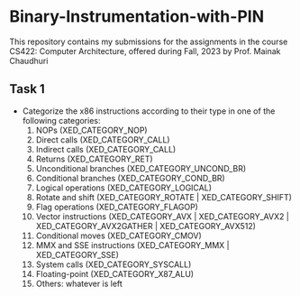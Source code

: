 # Binary-Instrumentation-with-PIN
This repository contains my submissions for the assignments in the course CS422: Computer Architecture, offered during Fall, 2023 by Prof. Mainak Chaudhuri


## Task 1

* Categorize the x86 instructions according to their type in one of the following categories:
  1. NOPs				(XED_CATEGORY_NOP)
  2. Direct calls			(XED_CATEGORY_CALL)
  3. Indirect calls		(XED_CATEGORY_CALL)
  4. Returns            		(XED_CATEGORY_RET)
  5. Unconditional branches 	(XED_CATEGORY_UNCOND_BR)
  6. Conditional branches 	(XED_CATEGORY_COND_BR)
  7. Logical operations		(XED_CATEGORY_LOGICAL)
  8. Rotate and shift     	(XED_CATEGORY_ROTATE | XED_CATEGORY_SHIFT)
  9. Flag operations		(XED_CATEGORY_FLAGOP)
  10. Vector instructions		(XED_CATEGORY_AVX | XED_CATEGORY_AVX2 | XED_CATEGORY_AVX2GATHER | XED_CATEGORY_AVX512)
  11. Conditional moves		(XED_CATEGORY_CMOV)
  12. MMX and SSE instructions	(XED_CATEGORY_MMX | XED_CATEGORY_SSE)
  13. System calls		(XED_CATEGORY_SYSCALL)
  14. Floating-point		(XED_CATEGORY_X87_ALU)
  15. Others: whatever is left
